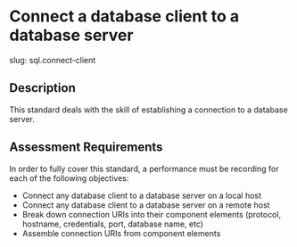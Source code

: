 
# Connect a database client to a database server

slug: sql.connect-client

## Description
This standard deals with the skill of establishing a connection to a database server.

## Assessment Requirements
In order to fully cover this standard, a performance must be recording for each of the following objectives:

- Connect any database client to a database server on a local host
- Connect any database client to a database server on a remote host
- Break down connection URIs into their component elements (protocol, hostname, credentials, port, database name, etc)
- Assemble connection URIs from component elements

